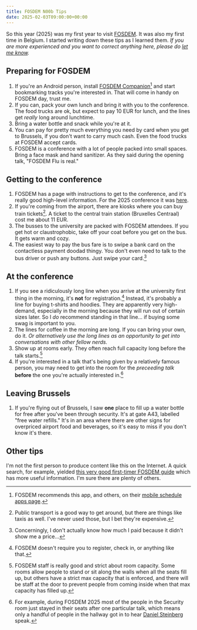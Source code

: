 ```yaml
---
title: FOSDEM N00b Tips
date: 2025-02-03T09:00:00+00:00
---
```


So this year (2025) was my first year to visit [FOSDEM](https://fosdem.org/). It was
also my first time in Belgium. I started writing down these tips as I learned them.
_If you are more experienced and you want to correct anything here, please do
[let me know](/contact/)._

## Preparing for FOSDEM

1. If you're an Android person, install
   [FOSDEM Companion](https://f-droid.org/packages/be.digitalia.fosdem/)[^1] and start
   bookmarking tracks you're interested in. That will come in handy on FOSDEM day, trust
   me.
1. If you can, pack your own lunch and bring it with you to the conference. The food
   trucks are ok, but expect to pay 10 EUR for lunch, and the lines get _really_ long
   around lunchtime.
1. Bring a water bottle and snack while you're at it.
1. You can pay for pretty much everything you need by card when you get to Brussels, if
   you don't want to carry much cash. Even the food trucks at FOSDEM accept cards.
1. FOSDEM is a conference with a lot of people packed into small spaces. Bring a face
   mask and hand sanitizer. As they said during the opening talk, "FOSDEM Flu is real."

[^1]: FOSDEM recommends this app, and others, on their
      [mobile schedule apps page](https://fosdem.org/2025/schedule/mobile/).

## Getting to the conference

1. FOSDEM has a page with instructions to get to the conference, and
   it's really good high-level information. For the 2025 conference it was
   [here](https://fosdem.org/2025/practical/transportation/).
1. If you're coming from the airport, there are kiosks where you can buy train
   tickets[^2]. A ticket to the central train station (Bruxelles Centraal) cost me about
   11 EUR.
1. The busses to the university are packed with FOSDEM attendees. If you get hot or
   claustrophobic, take off your coat before you get on the bus. It gets warm and cozy.
1. The easiest way to pay the bus fare is to swipe a bank card on the contactless
   payment doodad thingy. You don't even need to talk to the bus driver or push any
   buttons. Just swipe your card.[^3]

[^2]: Public transport is a good way to get around, but there are things like taxis as
      well. I've never used those, but I bet they're expensive.
[^3]: Concerningly, I don't actually know how much I paid because it didn't show me
      a price...

## At the conference

1. If you see a ridiculously long line when you arrive at the university first thing
   in the morning, it's **not** for registration.[^4] Instead, it's probably a line
   for buying t-shirts and hoodies. They are apparently very high-demand, especially
   in the morning because they will run out of certain sizes later. So I _do_ recommend
   standing in that line... if buying some swag is important to you.
1. The lines for coffee in the morning are long. If you can bring your own, do it. _Or
   alternatively use the long lines as an opportunity to get into conversations with
   other fellow nerds._
1. Show up at rooms early. They often reach full capacity long before the talk
   starts.[^5]
1. If you're interested in a talk that's being given by a relatively famous person,
   you may need to get into the room for the _preceeding talk_ **before** the one you're
   actually interested in.[^6]

[^4]: FOSDEM doesn't require you to register, check in, or anything like that.
[^5]: FOSDEM staff is really good and strict about room capacity. Some rooms allow
      people to stand or sit along the walls when all the seats fill up, but others have
      a strict max capacity that is enforced, and there will be staff at the door to
      prevent people from coming inside when that max capacity has filled up.
[^6]: For example, during FOSDEM 2025 most of the people in the Security room just
      stayed in their seats after one particular talk, which means only a handful of
      people in the hallway got in to hear [Daniel Steinberg](https://daniel.haxx.se/)
      speak.

## Leaving Brussels

1. If you're flying out of Brussels, I saw **one** place to fill up a water bottle
   for free after you've been through security. It's at gate A43, labelled "free water
   refills." It's in an area where there are other signs for overpriced airport food and
   beverages, so it's easy to miss if you don't know it's there.

## Other tips

I'm not the first person to produce content like this on the Internet. A quick search,
for example, yielded [this very good first-timer FOSDEM guide](https://pothix.com/fosdem-guide/)
which has more useful information. I'm sure there are plenty of others.
